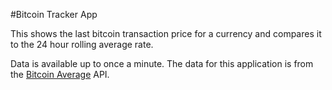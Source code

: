 #Bitcoin Tracker App

This shows the last bitcoin transaction price for a currency and compares it to the 24 hour rolling average rate.

Data is available up to once a minute.
The data for this application is from the <a href="https://bitcoinaverage.com/api">Bitcoin Average</a> API.

